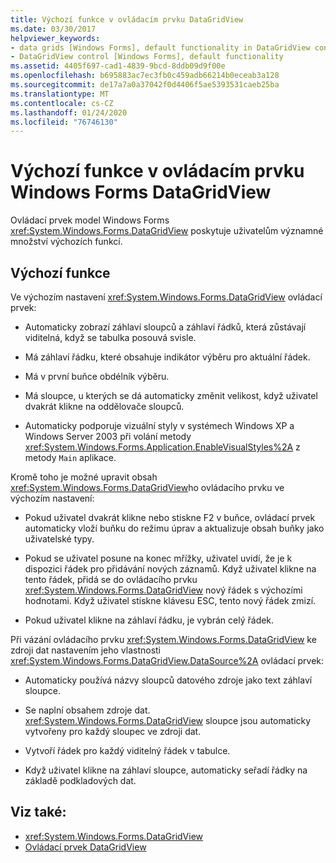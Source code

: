 ```yaml
---
title: Výchozí funkce v ovládacím prvku DataGridView
ms.date: 03/30/2017
helpviewer_keywords:
- data grids [Windows Forms], default functionality in DataGridView control
- DataGridView control [Windows Forms], default functionality
ms.assetid: 4405f697-cad1-4839-9bcd-8ddb09d9f00e
ms.openlocfilehash: b695883ac7ec3fb0c459adb66214b0eceab3a128
ms.sourcegitcommit: de17a7a0a37042f0d4406f5ae5393531caeb25ba
ms.translationtype: MT
ms.contentlocale: cs-CZ
ms.lasthandoff: 01/24/2020
ms.locfileid: "76746130"
---
```

# <a name="default-functionality-in-the-windows-forms-datagridview-control"></a>Výchozí funkce v ovládacím prvku Windows Forms DataGridView
Ovládací prvek model Windows Forms <xref:System.Windows.Forms.DataGridView> poskytuje uživatelům významné množství výchozích funkcí.  
  
## <a name="default-functionality"></a>Výchozí funkce  
 Ve výchozím nastavení <xref:System.Windows.Forms.DataGridView> ovládací prvek:  
  
- Automaticky zobrazí záhlaví sloupců a záhlaví řádků, která zůstávají viditelná, když se tabulka posouvá svisle.  
  
- Má záhlaví řádku, které obsahuje indikátor výběru pro aktuální řádek.  
  
- Má v první buňce obdélník výběru.  
  
- Má sloupce, u kterých se dá automaticky změnit velikost, když uživatel dvakrát klikne na oddělovače sloupců.  
  
- Automaticky podporuje vizuální styly v systémech Windows XP a Windows Server 2003 při volání metody <xref:System.Windows.Forms.Application.EnableVisualStyles%2A> z metody `Main` aplikace.  
  
 Kromě toho je možné upravit obsah <xref:System.Windows.Forms.DataGridView>ho ovládacího prvku ve výchozím nastavení:  
  
- Pokud uživatel dvakrát klikne nebo stiskne F2 v buňce, ovládací prvek automaticky vloží buňku do režimu úprav a aktualizuje obsah buňky jako uživatelské typy.  
  
- Pokud se uživatel posune na konec mřížky, uživatel uvidí, že je k dispozici řádek pro přidávání nových záznamů. Když uživatel klikne na tento řádek, přidá se do ovládacího prvku <xref:System.Windows.Forms.DataGridView> nový řádek s výchozími hodnotami. Když uživatel stiskne klávesu ESC, tento nový řádek zmizí.  
  
- Pokud uživatel klikne na záhlaví řádku, je vybrán celý řádek.  
  
 Při vázání ovládacího prvku <xref:System.Windows.Forms.DataGridView> ke zdroji dat nastavením jeho vlastnosti <xref:System.Windows.Forms.DataGridView.DataSource%2A> ovládací prvek:  
  
- Automaticky používá názvy sloupců datového zdroje jako text záhlaví sloupce.  
  
- Se naplní obsahem zdroje dat. <xref:System.Windows.Forms.DataGridView> sloupce jsou automaticky vytvořeny pro každý sloupec ve zdroji dat.  
  
- Vytvoří řádek pro každý viditelný řádek v tabulce.  
  
- Když uživatel klikne na záhlaví sloupce, automaticky seřadí řádky na základě podkladových dat.  
  
## <a name="see-also"></a>Viz také:

- <xref:System.Windows.Forms.DataGridView>
- [Ovládací prvek DataGridView](datagridview-control-windows-forms.md)

